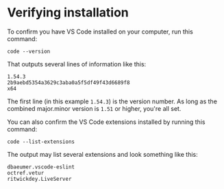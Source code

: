 # Verifying installation

To confirm you have VS Code installed on your computer, run this command:

```
code --version
```

That outputs several lines of information like this:

```
1.54.3
2b9aebd5354a3629c3aba0a5f5df49f43d6689f8
x64
```

The first line (in this example `1.54.3`) is the version number. As long as the combined major.minor version is `1.51` or higher, you're all set.

You can also confirm the VS Code extensions installed by running this command:

```
code --list-extensions
```

The output may list several extensions and look something like this:

```
dbaeumer.vscode-eslint
octref.vetur
ritwickdey.LiveServer
```